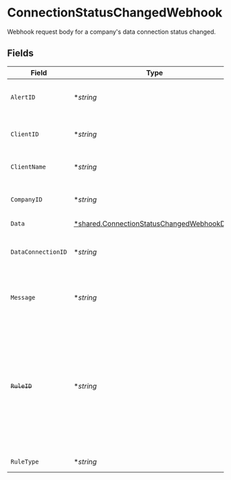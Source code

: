# ConnectionStatusChangedWebhook

Webhook request body for a company's data connection status changed.


## Fields

| Field                                                                                                                                                    | Type                                                                                                                                                     | Required                                                                                                                                                 | Description                                                                                                                                              | Example                                                                                                                                                  |
| -------------------------------------------------------------------------------------------------------------------------------------------------------- | -------------------------------------------------------------------------------------------------------------------------------------------------------- | -------------------------------------------------------------------------------------------------------------------------------------------------------- | -------------------------------------------------------------------------------------------------------------------------------------------------------- | -------------------------------------------------------------------------------------------------------------------------------------------------------- |
| `AlertID`                                                                                                                                                | **string*                                                                                                                                                | :heavy_minus_sign:                                                                                                                                       | Unique identifier of the webhook event.                                                                                                                  |                                                                                                                                                          |
| `ClientID`                                                                                                                                               | **string*                                                                                                                                                | :heavy_minus_sign:                                                                                                                                       | Unique identifier for your client in Codat.                                                                                                              |                                                                                                                                                          |
| `ClientName`                                                                                                                                             | **string*                                                                                                                                                | :heavy_minus_sign:                                                                                                                                       | Name of your client in Codat.                                                                                                                            |                                                                                                                                                          |
| `CompanyID`                                                                                                                                              | **string*                                                                                                                                                | :heavy_minus_sign:                                                                                                                                       | Unique identifier for your SMB in Codat.                                                                                                                 | 8a210b68-6988-11ed-a1eb-0242ac120002                                                                                                                     |
| `Data`                                                                                                                                                   | [*shared.ConnectionStatusChangedWebhookData](../../../pkg/models/shared/connectionstatuschangedwebhookdata.md)                                           | :heavy_minus_sign:                                                                                                                                       | N/A                                                                                                                                                      |                                                                                                                                                          |
| `DataConnectionID`                                                                                                                                       | **string*                                                                                                                                                | :heavy_minus_sign:                                                                                                                                       | Unique identifier for a company's data connection.                                                                                                       | 2e9d2c44-f675-40ba-8049-353bfcb5e171                                                                                                                     |
| `Message`                                                                                                                                                | **string*                                                                                                                                                | :heavy_minus_sign:                                                                                                                                       | A human-readable message about the webhook.                                                                                                              |                                                                                                                                                          |
| ~~`RuleID`~~                                                                                                                                             | **string*                                                                                                                                                | :heavy_minus_sign:                                                                                                                                       | : warning: ** DEPRECATED **: This will be removed in a future release, please migrate away from it as soon as possible.<br/><br/>Unique identifier for the rule. |                                                                                                                                                          |
| `RuleType`                                                                                                                                               | **string*                                                                                                                                                | :heavy_minus_sign:                                                                                                                                       | The type of rule.                                                                                                                                        |                                                                                                                                                          |